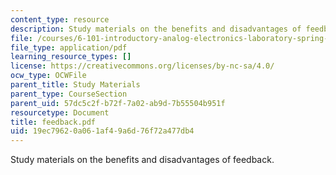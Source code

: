 ```yaml
---
content_type: resource
description: Study materials on the benefits and disadvantages of feedback.
file: /courses/6-101-introductory-analog-electronics-laboratory-spring-2007/19ec79620a061af49a6d76f72a477db4_feedback.pdf
file_type: application/pdf
learning_resource_types: []
license: https://creativecommons.org/licenses/by-nc-sa/4.0/
ocw_type: OCWFile
parent_title: Study Materials
parent_type: CourseSection
parent_uid: 57dc5c2f-b72f-7a02-ab9d-7b55504b951f
resourcetype: Document
title: feedback.pdf
uid: 19ec7962-0a06-1af4-9a6d-76f72a477db4
---
```

Study materials on the benefits and disadvantages of feedback.